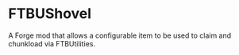 # FTBUShovel
A Forge mod that allows a configurable item to be used to claim and chunkload via FTBUtilities.
